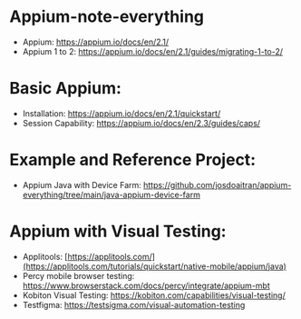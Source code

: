 # Appium-note-everything
- Appium: https://appium.io/docs/en/2.1/
- Appium 1 to 2: https://appium.io/docs/en/2.1/guides/migrating-1-to-2/

# Basic Appium:
- Installation: https://appium.io/docs/en/2.1/quickstart/
- Session Capability: https://appium.io/docs/en/2.3/guides/caps/

# Example and Reference Project:
- Appium Java with Device Farm: https://github.com/josdoaitran/appium-everything/tree/main/java-appium-device-farm

# Appium with Visual Testing:
- Applitools: [https://applitools.com/](https://applitools.com/tutorials/quickstart/native-mobile/appium/java)
- Percy mobile browser testing: https://www.browserstack.com/docs/percy/integrate/appium-mbt
- Kobiton Visual Testing: https://kobiton.com/capabilities/visual-testing/
- Testfigma: https://testsigma.com/visual-automation-testing
